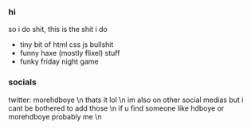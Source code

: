 ### hi
so i do shit, this is the shit i do
- tiny bit of html css js bullshit
- funny haxe (mostly flixel) stuff
- funky friday night game
### socials
twitter: morehdboye \n
thats it lol \n
im also on other social medias but i cant be bothered to add those \n
if u find someone like hdboye or morehdboye probably me \n
